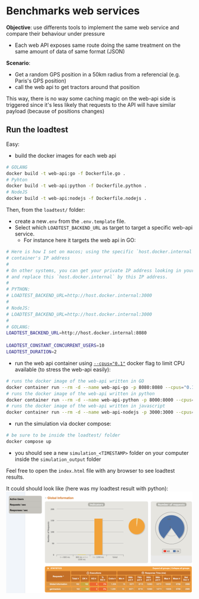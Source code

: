 # Benchmarks web services

**Objective**: use differents tools to implement the same web service and compare their behaviour under pressure

- Each web API exposes same route doing the same treatment on the same amount of data of same format (JSON)

**Scenario**:

- Get a random GPS position in a 50km radius from a referencial (e.g. Paris's GPS position)
- call the web api to get tractors around that position

This way, there is no way some caching magic on the web-api side is triggered since it's less
likely that requests to the API will have similar payload (because of positions changes)

## Run the loadtest

Easy:

- build the docker images for each web api

```sh
# GOLANG
docker build -t web-api:go -f Dockerfile.go .
# Pyhton
docker build -t web-api:python -f Dockerfile.python .
# NodeJS
docker build -t web-api:nodejs -f Dockerfile.nodejs .
```

Then, from the `loadtest/` folder:

- create a new`.env` from the `.env.template` file.
- Select which `LOADTEST_BACKEND_URL` as target to target a specific web-api service.
  - For instance here it targets the web api in GO:

```sh
# Here is how I set on macos; using the specific `host.docker.internal` NS to reach
# container's IP address
#
# On other systems, you can get your private IP address looking in your settings or using `ifconfig` CLI
# and replace this `host.docker.internal` by this IP address.
#
# PYTHON:
# LOADTEST_BACKEND_URL=http://host.docker.internal:3000
#
# NodeJS:
# LOADTEST_BACKEND_URL=http://host.docker.internal:3000
#
# GOLANG:
LOADTEST_BACKEND_URL=http://host.docker.internal:8080

LOADTEST_CONSTANT_CONCURRENT_USERS=10
LOADTEST_DURATION=2
```

- run the web api container using [`--cpus="0.1"`]() docker flag to limit CPU available (to stress the web-api easily):

```sh
# runs the docker image of the web-api written in GO
docker container run --rm -d --name web-api-go -p 8080:8080 --cpus="0.1" web-api:go
# runs the docker image of the web-api written in python
docker container run --rm -d --name web-api-python -p 8000:8000 --cpus="0.1" web-api:python
# runs the docker image of the web-api written in javascript
docker container run --rm -d --name web-api-nodejs -p 3000:3000 --cpus="0.1" web-api:nodejs
```

- run the simulation via docker compose:

```sh
# be sure to be inside the loadtest/ folder
docker compose up
```

- you should see a new `simulation_<TIMESTAMP>` folder on your computer inside the `simulation_output` folder

Feel free to open the `index.html` file with any browser to see loadtest results.

It could should look like (here was my loadtest result with python):
![loadtest-example](docs/loadtest-results.png)
